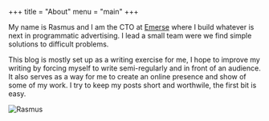 +++
title = "About"
menu = "main"
+++

My name is Rasmus and I am the CTO at [Emerse](https://www.emerse.com/?utm_source=rasmus) where I build whatever is next in programmatic advertising. I lead a small team were we find simple solutions to difficult problems.

This blog is mostly set up as a writing exercise for me, I hope to improve my writing by forcing myself to write semi-regularly and in front of an audience. It also serves as a way for me to create an online presence and show of some of my work. I try to keep my posts short and worthwile, the first bit is easy.

![Rasmus](/rasmus.png)
